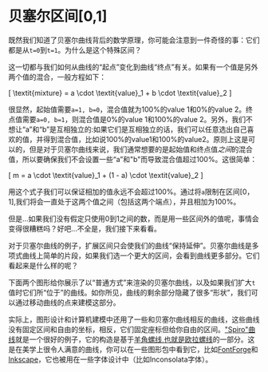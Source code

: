 # 贝塞尔区间[0,1]

既然我们知道了贝塞尔曲线背后的数学原理，你可能会注意到一件奇怪的事：它们都是从`t=0`到`t=1`。为什么是这个特殊区间？

这一切都与我们如何从曲线的“起点”变化到曲线“终点”有关。如果有一个值是另外两个值的混合，一般方程如下：

\[
  \textit{mixture} = a \cdot \textit{value}_1 + b \cdot \textit{value}_2
\]

很显然，起始值需要`a=1, b=0`，混合值就为100%的value 1和0%的value 2。终点值需要`a=0, b=1`，则混合值是0%的value 1和100%的value 2。另外，我们不想让“a”和“b”是互相独立的:如果它们是互相独立的话，我们可以任意选出自己喜欢的值，并得到混合值，比如说100%的value1和100%的value2。原则上这是可以的，但是对于贝塞尔曲线来说，我们通常想要的是起始值和终点值*之间*的混合值，所以要确保我们不会设置一些“a”和"b"而导致混合值超过100%。这很简单：

\[
  m = a \cdot \textit{value}_1 + (1 - a) \cdot \textit{value}_2
\]

用这个式子我们可以保证相加的值永远不会超过100%。通过将`a`限制在区间[0，1],我们将会一直处于这两个值之间（包括这两个端点），并且相加为100%。

但是...如果我们没有假定只使用0到1之间的数，而是用一些区间外的值呢，事情会变得很糟糕吗？好吧...不全是，我们接下来看看。

对于贝塞尔曲线的例子，扩展区间只会使我们的曲线“保持延伸”。贝塞尔曲线是多项式曲线上简单的片段，如果我们选一个更大的区间，会看到曲线更多部分。它们看起来是什么样的呢？

下面两个图形给你展示了以“普通方式”来渲染的贝塞尔曲线，以及如果我们扩大`t`值时它们所“位于”的曲线。如你所见，曲线的剩余部分隐藏了很多“形状”，我们可以通过移动曲线的点来建模这部分。

<div class="figure">
<graphics-element title="二次无限区间贝塞尔曲线" src="./extended.js" data-type="quadratic"></graphics-element>
<graphics-element title="三次无限区间贝塞尔曲线" src="./extended.js" data-type="cubic"></graphics-element>
</div>

实际上，图形设计和计算机建模中还用了一些和贝塞尔曲线相反的曲线，这些曲线没有固定区间和自由的坐标，相反，它们固定座标但给你自由的区间。["Spiro"曲线](https://levien.com/phd/phd.html)就是一个很好的例子，它的构造是基于[羊角螺线,也就是欧拉螺线](https://zh.wikipedia.org/wiki/%E7%BE%8A%E8%A7%92%E8%9E%BA%E7%BA%BF)的一部分。这是在美学上很令人满意的曲线，你可以在一些图形包中看到它，比如[FontForge](https://fontforge.org/en-US/)和[Inkscape](https://inkscape.org)，它也被用在一些字体设计中（比如Inconsolata字体）。
